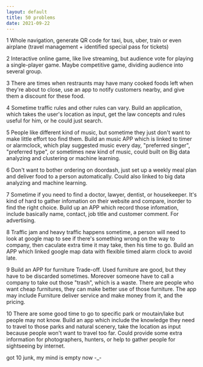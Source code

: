 ```yaml
---
layout: default
title: 50 problems
date: 2021-09-22
---
```

1 Whole navigation, generate QR code for taxi, bus, uber, train or even airplane (travel management + identified special pass for tickets)

2 Interactive online game, like live streaming, but audience vote for playing a single-player game. Maybe competitive game, dividing audience into several group.

3 There are times when restraunts may have many cooked foods left when they're about to close, use an app to notify customers nearby, and give them a discount for these food.

4 Sometime traffic rules and other rules can vary. Build an application, which takes the user's location as input, get the law concepts and rules useful for him, or he could just search.

5 People like different kind of music, but sometime they just don't want to make little effort too find them. Build an music APP which is linked to timer or alarmclock, which play suggested music every day, "preferred singer", "preferred type", or sometimes new kind of music, could built on Big data analyzing and clustering or machine learning.

6 Don't want to bother ordering on doordash, just set up a weekly meal plan and deliver food to a person automatically. Could also linked to big data analyzing and machine learning.

7 Sometime if you need to find a doctor, lawyer, dentist, or housekeeper. It's kind of hard to gather infomation on their website and compare, inorder to find the right choice. Build up an APP which record those infomation, include basically name, contact, job title and customer comment. For advertising.

8 Traffic jam and heavy traffic happens sometime, a person will need to look at google map to see if there's something wrong on the way to company, then caculate extra time it may take, then his time to go. Build an APP which linked google map data with flexible timed alarm clock to avoid late.

9 Build an APP for furniture Trade-off. Used furniture are good, but they have to be discarded sometimes. Moreover someone have to call a company to take out those "trash", which is a waste. There are people who want cheap furnitures, they can make better use of those furniture. The app may include Furniture deliver service and make money from it, and the pricing.

10 There are some good time to go to specific park or moutain/lake but people may not know. Build an app which include the knowledge they need to travel to those parks and natural scenery, take the location as input because people won't want to travel too far. Could provide some extra information for photographers, hunters, or help to gather people for sightseeing by internet.

got 10 junk, my mind is empty now -_-

